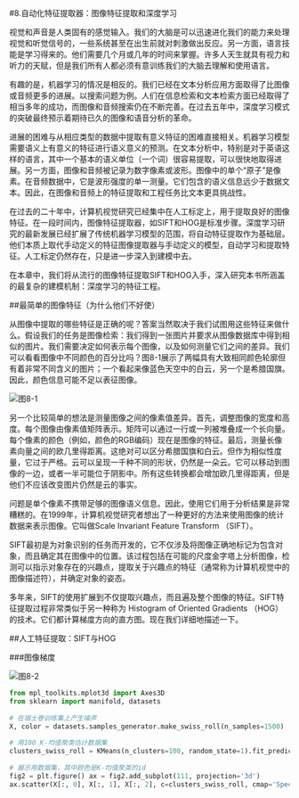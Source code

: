 #8.自动化特征提取器：图像特征提取和深度学习

视觉和声音是人类固有的感觉输入。我们的大脑是可以迅速进化我们的能力来处理视觉和听觉信号的，一些系统甚至在出生前就对刺激做出反应。另一方面，语言技能是学习得来的。他们需要几个月或几年的时间来掌握。许多人天生就具有视力和听力的天赋，但是我们所有人都必须有意训练我们的大脑去理解和使用语言。

有趣的是，机器学习的情况是相反的。我们已经在文本分析应用方面取得了比图像或音频更多的进展。以搜索问题为例。人们在信息检索和文本检索方面已经取得了相当多年的成功，而图像和音频搜索仍在不断完善。在过去五年中，深度学习模式的突破最终预示着期待已久的图像和语音分析的革命。

进展的困难与从相应类型的数据中提取有意义特征的困难直接相关。机器学习模型需要语义上有意义的特征进行语义意义的预测。在文本分析中，特别是对于英语这样的语言，其中一个基本的语义单位（一个词）很容易提取，可以很快地取得进展。另一方面，图像和音频被记录为数字像素或波形。图像中的单个“原子”是像素。在音频数据中，它是波形强度的单一测量。它们包含的语义信息远少于数据文本。因此，在图像和音频上的特征提取和工程任务比文本更具挑战性。

在过去的二十年中，计算机视觉研究已经集中在人工标定上，用于提取良好的图像特征。在一段时间内，图像特征提取器，如SIFT和HOG是标准步骤。深度学习研究的最新发展已经扩展了传统机器学习模型的范围，将自动特征提取作为基础层。他们本质上取代手动定义的特征图像提取器与手动定义的模型，自动学习和提取特征。人工标定仍然存在，只是进一步深入到建模中去。

在本章中，我们将从流行的图像特征提取SIFT和HOG入手，深入研究本书所涵盖的最复杂的建模机制：深度学习的特征工程。

##最简单的图像特征（为什么他们不好使）

从图像中提取的哪些特征是正确的呢？答案当然取决于我们试图用这些特征来做什么。假设我们的任务是图像检索：我们得到一张图片并要求从图像数据库中得到相似的图片。我们需要决定如何表示每个图像，以及如何测量它们之间的差异。我们可以看看图像中不同颜色的百分比吗？图8-1展示了两幅具有大致相同颜色轮廓但有着非常不同含义的图片；一个看起来像蓝色天空中的白云，另一个是希腊国旗。因此，颜色信息可能不足以表征图像。

![图8-1](../images/chapter_8/8-1.png)

另一个比较简单的想法是测量图像之间的像素值差异。首先，调整图像的宽度和高度。每个图像由像素值矩阵表示。矩阵可以通过一行或一列被堆叠成一个长向量。每个像素的颜色（例如，颜色的RGB编码）现在是图像的特征。最后，测量长像素向量之间的欧几里得距离。这绝对可以区分希腊国旗和白云。但作为相似性度量，它过于严格。云可以呈现一千种不同的形状，仍然是一朵云。它可以移动到图像的一边，或者一半可能位于阴影中。所有这些转换都会增加欧几里得距离，但是他们不应该改变图片仍然是云的事实。

问题是单个像素不携带足够的图像语义信息。因此，使用它们用于分析结果是非常糟糕的。在1999年，计算机视觉研究者想出了一种更好的方法来使用图像的统计数据来表示图像。它叫做Scale Invariant Feature Transform （SIFT）。

SIFT最初是为对象识别的任务而开发的，它不仅涉及将图像正确地标记为包含对象，而且确定其在图像中的位置。该过程包括在可能的尺度金字塔上分析图像，检测可以指示对象存在的兴趣点，提取关于兴趣点的特征（通常称为计算机视觉中的图像描述符），并确定对象的姿态。

多年来，SIFT的使用扩展到不仅提取兴趣点，而且遍及整个图像的特征。SIFT特征提取过程非常类似于另一种称为 Histogram of Oriented Gradients （HOG）的技术。它们都计算梯度方向的直方图。现在我们详细地描述一下。

##人工特征提取：SIFT与HOG

###图像梯度



![图8-2](../images/chapter_8/8-2.png)


```python
from mpl_toolkits.mplot3d import Axes3D 
from sklearn import manifold, datasets 
 
# 在瑞士卷训练集上产生噪声
X, color = datasets.samples_generator.make_swiss_roll(n_samples=1500) 
 
# 用100 K-均值聚类估计数据集 
clusters_swiss_roll = KMeans(n_clusters=100, random_state=1).fit_predict(X) 
 
# 展示用数据集，其中颜色是K-均值聚类的id
fig2 = plt.figure() ax = fig2.add_subplot(111, projection='3d') 
ax.scatter(X[:, 0], X[:, 1], X[:, 2], c=clusters_swiss_roll, cmap='Spectral') 
```














































